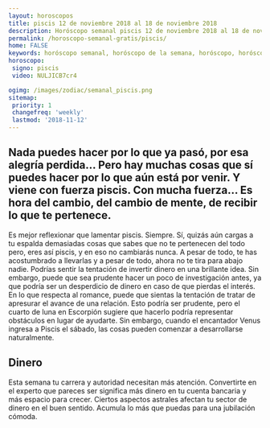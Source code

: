 ```yaml
---
layout: horoscopos
title: piscis 12 de noviembre 2018 al 18 de noviembre 2018 
description: Horóscopo semanal piscis 12 de noviembre 2018 al 18 de noviembre 2018. Nada puedes hacer por lo que ya pasó, por esa alegría perdida… Pero hay muchas cosas que sí puedes hacer por lo que aún está por venir. Y viene con fuerza piscis. Con mucha fuerza… Es hora del cambio, del cambio de mente, de recibir lo que te pertenece.
permalink: /horoscopo-semanal-gratis/piscis/
home: FALSE
keywords: horóscopo semanal, horóscopo de la semana, horóscopo, horóscopo gratis,horóscopos, horóscopo esperanza gracia, horoscopos piscis la semana, horóscopos gratis, Tarot, Astrologia, Zodíaco, piscis, horoscopo gratis, semanal
horoscopo:
 signo: piscis
 video: NULJICB7cr4

ogimg: /images/zodiac/semanal_piscis.png
sitemap:
 priority: 1
 changefreq: 'weekly'
 lastmod: '2018-11-12'
---
```




## Nada puedes hacer por lo que ya pasó, por esa alegría perdida… Pero hay muchas cosas que sí puedes hacer por lo que aún está por venir. Y viene con fuerza piscis. Con mucha fuerza… Es hora del cambio, del cambio de mente, de recibir lo que te pertenece.

Es mejor reflexionar que lamentar piscis. Siempre. 
Sí, quizás aún cargas a tu espalda demasiadas cosas que sabes que no te pertenecen del todo pero, eres así piscis, y en eso no cambiarás nunca. A pesar de todo, te has acostumbrado a llevarlas y a pesar de todo, ahora no te tira para abajo nadie.
Podrías sentir la tentación de invertir dinero en una brillante idea. Sin embargo, puede que sea prudente hacer un poco de investigación antes, ya que podría ser un desperdicio de dinero en caso de que pierdas el interés. En lo que respecta al romance, puede que sientas la tentación de tratar de apresurar el avance de una relación. Esto podría ser prudente, pero el cuarto de luna en Escorpión sugiere que hacerlo podría representar obstáculos en lugar de ayudarte. Sin embargo, cuando el encantador Venus ingresa a Piscis el sábado, las cosas pueden comenzar a desarrollarse naturalmente. 

## Dinero

Esta semana tu carrera y autoridad necesitan más atención. Convertirte en el experto que pareces ser significa más dinero en tu cuenta bancaria y más espacio para crecer. Ciertos aspectos astrales afectan tu sector de dinero en el buen sentido. Acumula lo más que puedas para una jubilación cómoda.
